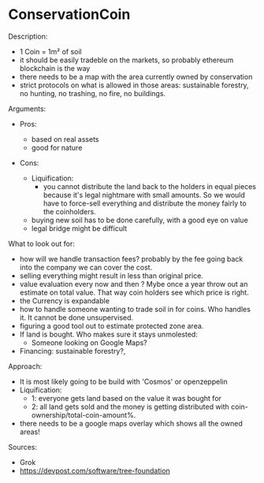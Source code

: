 # ConservationCoin
Description:
  - 1 Coin = 1m² of soil
  - it should be easily tradeble on the markets, so probably ethereum blockchain is the way
  - there needs to be a map with the area currently owned by conservation
  - strict protocols on what is allowed in those areas: sustainable forestry, no hunting, no trashing, no fire, no buildings.

Arguments:
  - Pros:
    - based on real assets
    - good for nature
  
  - Cons:
    - Liquification:
      - you cannot distribute the land back to the holders in equal pieces because it's legal nightmare with small amounts. So we would have to force-sell everything and distribute the money fairly to the coinholders.
    - buying new soil has to be done carefully, with a good eye on value
    - legal bridge might be difficult

What to look out for:
  - how will we handle transaction fees? probably by the fee going back into the company we can cover the cost.
  - selling everything might result in less than original price.
  - value evaluation every now and then ? Mybe once a year throw out an estimate on total value. That way coin holders see which price is right.
  - the Currency is expandable
  - how to handle someone wanting to trade soil in for coins. Who handles it. It cannot be done unsupervised.
  - figuring a good tool out to estimate protected zone area.
  - If land is bought. Who makes sure it stays unmolested:
    - Someone looking on Google Maps?
  - Financing: sustainable forestry?, 

Approach:
  - It is most likely going to be build with 'Cosmos' or openzeppelin
  - Liquification:
      - 1: everyone gets land based on the value it was bought for
      - 2: all land gets sold and the money is getting distributed with coin-ownership/total-coin-amount%.
  - there needs to be a google maps overlay which shows all the owned areas!

Sources:
  - Grok
  - https://devpost.com/software/tree-foundation
